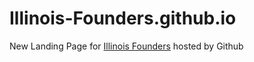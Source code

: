 Illinois-Founders.github.io
===========================

New Landing Page for [Illinois Founders](http://founders.illinois.edu) hosted by Github
